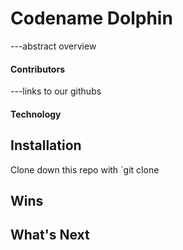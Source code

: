 # Codename Dolphin
---abstract overview

#### Contributors
---links to our githubs

#### Technology

## Installation
Clone down this repo with `git clone 
## Wins

## What's Next